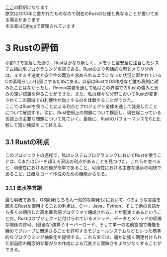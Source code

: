 <style type="text/css">
li.L0, li.L1, li.L2, li.L3, li.L4, li.L5, li.L6, li.L7, li.L8, li.L9
{
    list-style-type: decimal;
}
</style>
<script src="https://cdn.rawgit.com/google/code-prettify/master/loader/run_prettify.js?autoload=true&amp;skin=desert&amp;lang=rust" defer="defer"></script>
[ここ](http://scialex.github.io/reenix.pdf)の翻訳になります  
原文は2015年に書かれたものなので現在のRustの仕様と異なることが書いてある場合があります  
本文章は[Github](https://github.com/qwerty2501/reenix_paper_jp)で管理されています    
  
# 3 Rustの評価  
  
小節1.2で言及した通り、Rustはかなり新しく、メモリと型安全に注目したシステム指向型プログラミング言語である。Rustのより包括的な型とメモリ分析は、ますます速度と安全性の両方を求められるようになった状況に置かれているCの素晴らしい代替にするためにある。以前はRustでOS作成など誰も真剣に試みたことはなかったし、Reenix実装を通して私はこの界隈でのRustの強みと弱みの深い認識を得ることができた。また、私は様々な分野においてRustが変更されてこの領域での利便性が向上するのを体験することができた。  
ここではRustを使うことによる利点とプロジェクト全体を通して発見したことについて解説する。次に、Rust使用上の問題について検証し、現在起こっている言語上の主要な問題について見ていく。最後に、RustのパフォーマンスをCと比較して短い検証をして終える。  
  
## 3.1 Rustの利点  
  
このプロジェクトの過程で、私はシステムプログラミングにおいてRustを使うことは、CまたはC++を超える沢山の利点があることを見つけた。これらを並べると、利便性における問題が簡単であること、可用性における主要な進歩の明快であること、正確なコード作成のための機能からなる。  
  
### 3.1.1 高水準言語  
  
最も明確である、OS開発(もちろん一般的な開発も)において、Cのような言語を超えるRustを使用することの利点は、C++、Java、Python、そして他の言語から多くの期待した高水準言語プログラマで構成されることが事実であるということだ。Rustはオブジェクトに付けられているメソッド、データとメソッドの明確な関係の許可、(健全な)演算子オーバーロード、そして単一の名前空間で機能を纏めてグループに関連さることを許可するモジュールシステムなどといった標準的なプログラミング抽象化を提供する。これら全ては、遥かに強く関連付けられた部品間の概念的な繋がりの作成による冗長さと曖昧さをより少なくすることができる。